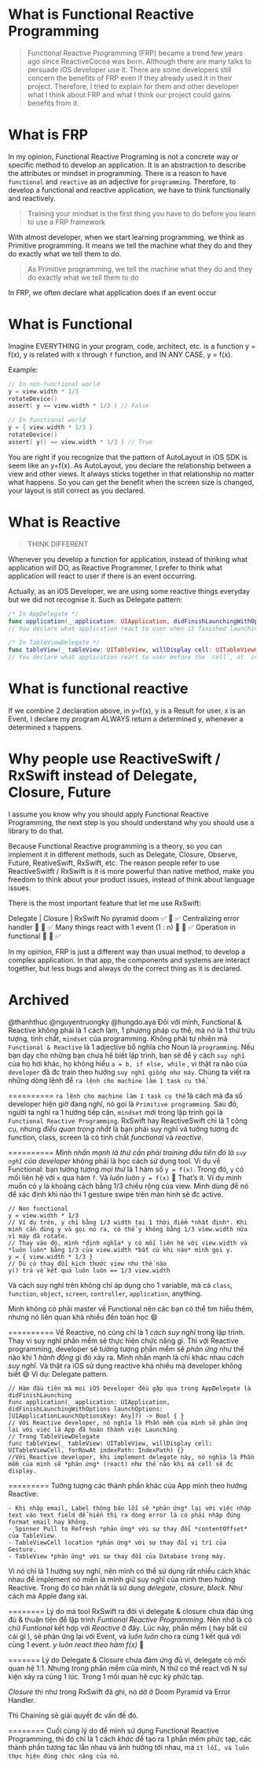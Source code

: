 # What is Functional Reactive Programming

> Functional Reactive Programming (FRP) became a trend few years ago since ReactiveCocoa was born. Although there are many talks to persuade iOS developer use it. There are some developers still concern the benefits of FRP even if they already used it in their project. Therefore, I tried to explain for them and other developer what I think about FRP and what I think our project could gains benefits from it.

# What is FRP

In my opinion, Functional Reactive Programing is not a concrete way or specific method to develop an application. It is an abstraction to describe the attributes or mindset in programming. There is a reason to have `functional` and `reactive` as an adjective for `programming`. Therefore, to develop a functional and reactive application, we have to think functionally and reactively.

> Training your mindset is the first thing you have to do before you learn to use a FRP framework

With almost developer, when we start learning programming, we think as Primitive programming. It means we tell the machine what they do and they do exactly what we tell them to do.

> As Primitive programming, we tell the machine what they do and they do exactly what we tell them to do

In FRP, we often declare what application does if an event occur

# What is Functional

Imagine EVERYTHING in your program, code, architect, etc. is a function y = f(x), y is related with x through `f` function, and IN ANY CASE, y = f(x).

Example:
```swift
// In non-functional world
y = view.width * 1/3
rotateDevice()
assert( y == view.width * 1/3 ) // False
```

```swift
// In functional world
y = { view.width * 1/3 }
rotateDevice()
assert( y() == view.width * 1/3 ) // True
```

You are right if you recognize that the pattern of AutoLayout in iOS SDK is seem like an y=f(x). As AutoLayout, you declare the relationship between a view and other views. It always sticks together in that relationship no matter what happens. So you can get the benefit when the screen size is changed, your layout is still correct as you declared.

# What is Reactive

> THINK DIFFERENT

Whenever you develop a function for application, instead of thinking what application will DO, as Reactive Programmer, I prefer to think what application will react to user if there is an event occurring.

Actually, as an iOS Developer, we are using some reactive things everyday but we did not recognise it. Such as Delegate pattern:

```swift
/* In AppDelegate */
func application(_ application: UIApplication, didFinishLaunchingWithOptions launchOptions: [UIApplicationLaunchOptionsKey: Any]?) -> Bool { }
// You declare what application react to user when it finished launching

/* In TableViewDelegate */
func tableView(_ tableView: UITableView, willDisplay cell: UITableViewCell, forRowAt indexPath: IndexPath) {}
// You declare what application react to user before the `cell`, at `indexPath`, in `tableview` display on the screen.
```

# What is functional reactive

If we combine 2 declaration above, in y=f(x), y is a Result for user, x is an Event, I declare my program ALWAYS return a determined y, whenever a determined x happens.

# Why people use ReactiveSwift / RxSwift instead of Delegate, Closure, Future

I assume you know why you should apply Functional Reactive Programming, the next step is you should understand why you should use a library to do that.

Because Functional Reactive programming is a theory, so you can implement it in different methods, such as Delegate, Closure, Observe, Future, ReativeSwift, RxSwift, etc. The reason people refer to use ReactiveSwitft / RxSwift is it is more powerful than native method, make you freedom to think about your product issues, instead of think about language issues.

There is the most important feature that let me use RxSwift:

Delegate | Closure |	RxSwift
No pyramid doom	✅	🚫	✅
Centralizing error handler	🚫	🚫	✅
Many things react with 1 event (1 : n)	🚫	🚫	✅
Operation in functional	🚫	🚫	✅

In my opinion, FRP is just a different way than usual method, to develop a complex application. In that app, the components and systems are interact together, but less bugs and always do the correct thing as it is declared.


# Archived

@thanhthuc @nguyentruongky @hungdo.aya Đối với mình, Functional & Reactive không phải là 1 cách làm, 1 phương pháp cụ thể, mà nó là 1 thứ trừu tượng, tính chất, `mindset` của programming. Không phải tự nhiên mà `Functional & Reactive` là 1 adjective bổ nghĩa cho Noun là `programming`.
Nếu bạn dạy cho những bạn chưa hề biết lập trình, bạn sẽ để ý cách `suy nghĩ` của họ hơi khác, họ không hiểu `a = b, if else, while` , vì thật ra não của `developer` đã đc train theo hướng `suy nghĩ giống như máy`. Chúng ta viết ra những dòng lệnh để `ra lệnh cho machine làm 1 task cụ thể`.

==========
`ra lệnh cho machine làm 1 task cụ thể` là cách mà đa số developer hiện giờ đang nghĩ, nó gọi là `Primitive programming`.
Sau đó, người ta nghĩ ra 1 hướng tiếp cận, `mindset` mới trong lập trình gọi là `Functional Reactive Programming`. RxSwift hay ReactiveSwift chỉ là 1 công cụ, nhưng *điều quan trọng nhất* là bạn phải suy nghĩ và tưởng tượng đc function, class, screen là có tính chất *functional* và *reactive*.

==========
*Mình nhấn mạnh là thứ cần phải training đầu tiên đó là `suy nghĩ` của developer* không phải là học cách sử dụng tool.
Ví dụ về Functional: bạn tưởng tượng *mọi thứ* là 1 hàm số `y = f(x)`. Trong đó, `y` có mối liên hệ với `x` qua hàm `f`. Và *luôn luôn* `y = f(x)` :slightly_smiling_face: That’s it.
Ví dụ mình muốn có `y` là khoảng cách bằng 1/3 chiều rộng của view. Mình dùng để nó để xác định khi nào thì 1 gesture swipe trên màn hình sẽ đc active.
```
// Non functional
y = view.width * 1/3
// Ví dụ trên, y chỉ bằng 1/3 width tại 1 thời điểm *nhất định*. Khi mình cần dùng y và gọi nó ra, có thể y không bằng 1/3 view.width nữa vì máy đã rotate.
// Thay vào đó, mình *định nghĩa* y có mối liên hệ với view.width và *luôn luôn* bằng 1/3 của view.width *bất cứ khi nào* mình gọi y.
y = { view.width * 1/3 }
// Dù có thay đổi kích thước view như thế nào
y() trả về kết quả luôn luôn == 1/3 view.width
```

Và cách suy nghĩ trên không chỉ áp dụng cho 1 variable, mà cả `class`, `function`, `object`, `screen`, `controller`, `application`, anything.

Mình không có phải master về Functional nên các bạn có thể tìm hiểu thêm, nhưng nó liên quan khá nhiều đến toán học :smile:

==========
Về Reactive, nó cũng chỉ là 1 *cách suy nghĩ* trong lập trình. Thay vì suy nghĩ phần mềm sẽ thực hiện chức năng gì. Thì với Reactive programming, developer sẽ tưởng tượng phần mềm sẽ *phản ứng* như thế nào khi 1 *hành động* gì đó xảy ra. Mình nhấn mạnh là chỉ khác nhau *cách suy nghĩ*.
Và thật ra iOS sử dụng reactive khá nhiều mà developer không biết :smile: Ví dụ: Delegate pattern.
```
// Hàm đầu tiên mà mọi iOS Developer đều gặp qua trong AppDelegate là didFinishLaunching
func application(_ application: UIApplication, didFinishLaunchingWithOptions launchOptions: [UIApplicationLaunchOptionsKey: Any]?) -> Bool { }
// Với Reactive developer, nó nghĩa là Phần mềm của mình sẽ phản ứng lại với việc là App đã hoàn thành việc Launching
// Trong TableViewDelegate
func tableView(_ tableView: UITableView, willDisplay cell: UITableViewCell, forRowAt indexPath: IndexPath) {}
//Với Reactive developer, khi implement delegate này, nó nghĩa là Phần mềm của mình sẽ *phản ứng* (react) như thế nào khi mà cell sẽ đc display.
```

=========
Tưởng tượng các thành phần khác của App mình theo hướng Reactive:
```
- Khi nhập email, Label thông báo lỗi sẽ *phản ứng* lại với việc nhập text vào text field để hiển thị ra dòng error là có phải nhập đúng format email hay không.
- Spinner Pull to Refresh *phản ứng* với sự thay đổi *contentOffset* của TableView.
- TableViewCell location *phản ứng* với sự thay đổi vị trí của Gesture.
- TableView *phản ứng* với sự thay đổi của Database trong máy.
```

Vì nó chỉ là 1 hướng suy nghĩ, nên mình có thể sử dụng rất nhiều cách khác nhau để implement nó miễn là mình giữ suy nghĩ của mình theo hướng Reactive. Trong đó cơ bản nhất là sử dụng *delegate*, *closure*, *block*. Như cách mà Apple đang xài.

========
Lý do mà tool RxSwift ra đời vì delegate & closure chưa đáp ứng đủ & thuận tiện để lập trình *Funtional Reactive Programming*. Nên nhớ là có chữ *Funtional* kết hợp với *Reactive* ở đây.
Lúc này, phần mềm ( hay bất cứ cái gì ), sẽ phản ứng lại với Event, và *luôn luôn* cho ra cùng 1 kết quả với cùng 1 event. *y luôn react theo hàm f(x)* :slightly_smiling_face:

=======
Lý do Delegate & Closure chưa đám ứng đủ vì, delegate có mối quan hệ 1:1. Nhưng trong phần mềm của mình, N thứ có thể react với N sự kiện xảy ra cùng 1 lúc. Trong 1 mối quan hệ cực kỳ phức tạp.

*Closure* thì như trong RxSwift đã ghi, nó dở ở Doom Pyramid và Error Handler.

Thì Chaining sẽ giải quyết đc vấn đề đó.

========
Cuối cùng lý do để mình sử dụng Functional Reactive Programming, thì đó chỉ là 1 cách *khác* để tạo ra 1 phần mềm phức tạp, các thành phần tương tác lẫn nhau và ảnh hưởng tới nhau, mà `ít lỗi, và luôn thực hiện đúng chức năng của nó`.
